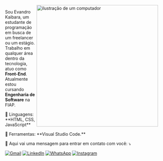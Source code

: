 <img src="https://raw.githubusercontent.com/MicaelliMedeiros/micaellimedeiros/master/image/computer-illustration.png" alt="ilustração de um computador" min-width="400px" max-width="400px" width="400px" align="right">

<p align="left"> 
  Sou Evandro Kaibara, um estudante de programação em busca de um freelancer ou um estágio. Trabalho em qualquer área dentro da tecnologia, atuo como <strong>Front-End</strong>.<br>
  Atualmente estou cursando <strong>Engenharia de Software</strong> na FIAP.
</p>

<p align="left">
  🦄 Linguagens: **HTML, CSS, JavaScript**
</p>

<p align="left">
  💼 Ferramentas: **Visual Studio Code.**
</p>

<p align="left">
  💌 Aqui vai uma mensagem para entrar em contato com você: ⤵️
</p>

<p align="left">
  <a href="yujievandro@gmail.com" title="Gmail">
  <img src="https://img.shields.io/badge/-Gmail-FF0000?style=flat-square&labelColor=FF0000&logo=gmail&logoColor=white&link=yujievandro@gmail.com" alt="Gmail"/></a>
  <a href="https://www.linkedin.com/in/evandro-yuji-kaibara-53247927a/" title="LinkedIn">
  <img src="https://img.shields.io/badge/-Linkedin-0e76a8?style=flat-square&logo=Linkedin&logoColor=white&link=https://www.linkedin.com/in/evandro-yuji-kaibara-53247927a/" alt="LinkedIn"/></a>
  <a href="https://w.app/EvandroKaibara" title="WhatsApp">
  <img src="https://img.shields.io/badge/-WhatsApp-25d366?style=flat-square&labelColor=25d366&logo=whatsapp&logoColor=white&link=https://w.app/EvandroKaibara" alt="WhatsApp"/></a>
  <a href="https://www.instagram.com/chateante/" title="Instagram">
  <img src="https://img.shields.io/badge/-Instagram-DF0174?style=flat-square&labelColor=DF0174&logo=instagram&logoColor=white&link=https://www.instagram.com/chateante/" alt="Instagram"/></a>
</p>
